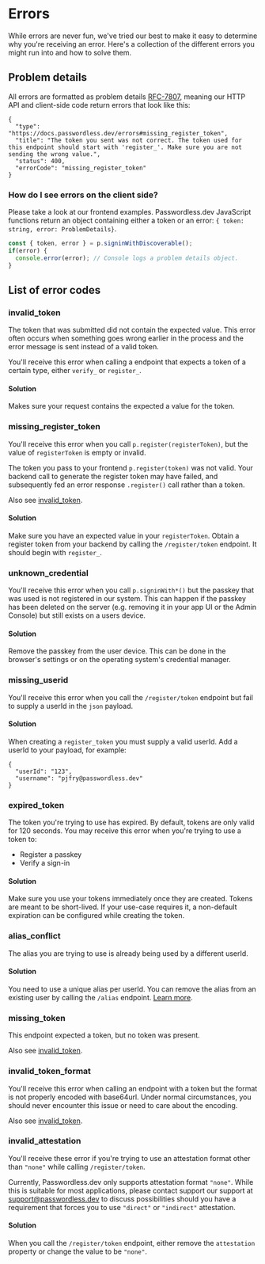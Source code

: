 # Errors

While errors are never fun, we've tried our best to make it easy to determine why you're receiving an error. Here's a collection of the different errors you might run into and how to solve them.

## Problem details

All errors are formatted as problem details [RFC-7807](https://www.rfc-editor.org/rfc/rfc7807), meaning our HTTP API and client-side code return errors that look like this:

```json5
{
  "type": "https://docs.passwordless.dev/errors#missing_register_token",
  "title": "The token you sent was not correct. The token used for this endpoint should start with 'register_'. Make sure you are not sending the wrong value.",
  "status": 400,
  "errorCode": "missing_register_token"
}
```

### How do I see errors on the client side?

Please take a look at our frontend examples. Passwordless.dev JavaScript functions return an object containing either a token or an error: `{ token: string, error: ProblemDetails}`.

```ts
const { token, error } = p.signinWithDiscoverable();
if(error) {
  console.error(error); // Console logs a problem details object.
}

```

## List of error codes

### invalid_token
The token that was submitted did not contain the expected value. This error often occurs when something goes wrong earlier in the process and the error message is sent instead of a valid token.

You'll receive this error when calling a endpoint that expects a token of a certain type, either `verify_` or `register_`.

#### Solution
Makes sure your request contains the expected a value for the token.

### missing_register_token
You'll receive this error when you call `p.register(registerToken)`, but the value of `registerToken` is empty or invalid.

The token you pass to your frontend `p.register(token)` was not valid. Your backend call to generate the register token may have failed, and subsequently fed an error response `.register()` call rather than a token.

Also see [invalid_token](#invalid_token).

#### Solution
Make sure you have an expected value in your `registerToken`. Obtain a register token from your backend by calling the `/register/token` endpoint. It should begin with `register_`.

### unknown_credential
You'll receive this error when you call `p.signinWith*()` but the passkey that was used is not registered in our system. This can happen if the passkey has been deleted on the server (e.g. removing it in your app UI or the Admin Console) but still exists on a users device.

#### Solution
Remove the passkey from the user device. This can be done in the browser's settings or on the operating system's credential manager.

### missing_userid
You'll receive this error when you call the `/register/token` endpoint but fail to supply a userId in the `json` payload.

#### Solution
When creating a `register_token` you must supply a valid userId. Add a userId to your payload, for example:

```json5
{
  "userId": "123",
  "username": "pjfry@passwordless.dev"
}
```

### expired_token
The token you're trying to use has expired. By default, tokens are only valid for 120 seconds. You may receive this error when you're trying to use a token to:

* Register a passkey
* Verify a sign-in

#### Solution
Make sure you use your tokens immediately once they are created. Tokens are meant to be short-lived. If your use-case requires it, a non-default expiration can be configured while creating the token.

### alias_conflict
The alias you are trying to use is already being used by a different userId.

#### Solution
You need to use a unique alias per userId. You can remove the alias from an existing user by calling the `/alias` endpoint. [Learn more](https://docs.passwordless.dev/guide/api.html#alias).

### missing_token
This endpoint expected a token, but no token was present.

Also see [invalid_token](#invalid_token).

### invalid_token_format
You'll receive this error when calling an endpoint with a token but the format is not properly encoded with base64url. Under normal circumstances, you should never encounter this issue or need to care about the encoding.

Also see [invalid_token](#invalid_token).

### invalid_attestation
You'll receive these error if you're trying to use an attestation format other than `"none"` while calling `/register/token`.

Currently, Passwordless.dev only supports attestation format `"none"`. While this is suitable for most applications, please contact support our support at [support@passwordless.dev](mailto:support@passwordless.dev) to discuss possibilities should you have a requirement that forces you to use `"direct"` or `"indirect"` attestation.

#### Solution
When you call the `/register/token` endpoint, either remove the `attestation` property or change the value to be `"none"`.
